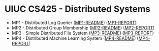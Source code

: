 # UIUC CS425 - Distributed Systems

- MP1 - Distributed Log Querier ([MP1-README](/readme/MP1-README.md))   ([MP1-REPORT](/report/MP1-Report.pdf))
- MP2 - Distributed Group Membership ([MP2-README](/readme/MP2-README.md))  ([MP2-REPORT](/report/MP2-Report.pdf))
- MP3 - Simple Distributed File System ([MP3-README](/readme/MP3-README.md))    ([MP3-REPORT](/report/MP3-Report.pdf))
- MP4 - Distributed Machine Learning System ([MP4-README](/readme/MP4-README.md))  ([MP4-REPORT](/report/MP4-Report.pdf))

